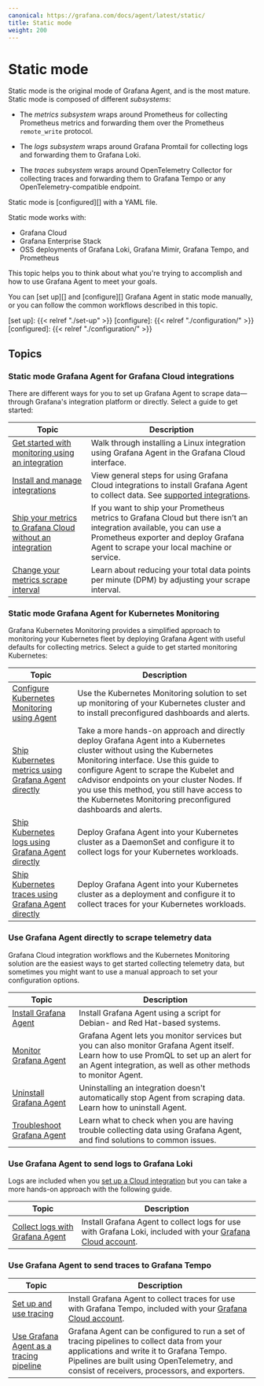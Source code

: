 ```yaml
---
canonical: https://grafana.com/docs/agent/latest/static/
title: Static mode
weight: 200
---
```


# Static mode

Static mode is the original mode of Grafana Agent, and is the most mature.
Static mode is composed of different _subsystems_:

* The _metrics subsystem_ wraps around Prometheus for collecting Prometheus
  metrics and forwarding them over the Prometheus `remote_write` protocol.

* The _logs subsystem_ wraps around Grafana Promtail for collecting logs and
  forwarding them to Grafana Loki.

* The _traces subsystem_ wraps around OpenTelemetry Collector for collecting
  traces and forwarding them to Grafana Tempo or any OpenTelemetry-compatible
  endpoint.

Static mode is [configured][] with a YAML file.

Static mode works with:

- Grafana Cloud
- Grafana Enterprise Stack
- OSS deployments of Grafana Loki, Grafana Mimir, Grafana Tempo, and Prometheus

This topic helps you to think about what you're trying to accomplish and how to
use Grafana Agent to meet your goals.

You can [set up][] and [configure][] Grafana Agent in static mode manually, or
you can follow the common workflows described in this topic.

[set up]: {{< relref "./set-up" >}}
[configure]: {{< relref "./configuration/" >}}
[configured]: {{< relref "./configuration/" >}}

## Topics

### Static mode Grafana Agent for Grafana Cloud integrations

There are different ways for you to set up Grafana Agent to scrape
data&mdash;through Grafana's integration platform or directly. Select a guide
to get started:

| Topic | Description |
|---|---|
| [Get started with monitoring using an integration](/docs/grafana-cloud/data-configuration/get-started-integration/) | Walk through installing a Linux integration using Grafana Agent in the Grafana Cloud interface. |
| [Install and manage integrations](/docs/grafana-cloud/data-configuration/integrations/install-and-manage-integrations/)  | View general steps for using Grafana Cloud integrations to install Grafana Agent to collect data. See [supported integrations](/docs/grafana-cloud/data-configuration/integrations/integration-reference/).
| [Ship your metrics to Grafana Cloud without an integration](/docs/grafana-cloud/data-configuration/metrics/agent-config-exporter/) | If you want to ship your Prometheus metrics to Grafana Cloud but there isn’t an integration available, you can use a Prometheus exporter and deploy Grafana Agent to scrape your local machine or service. |
| [Change your metrics scrape interval](/docs/grafana-cloud/billing-and-usage/control-prometheus-metrics-usage/changing-scrape-interval/) | Learn about reducing your total data points per minute (DPM) by adjusting your scrape interval. |

### Static mode Grafana Agent for Kubernetes Monitoring

Grafana Kubernetes Monitoring provides a simplified approach to monitoring your Kubernetes fleet by deploying Grafana Agent with useful defaults for collecting metrics. Select a guide to get started monitoring Kubernetes:

| Topic | Description |
|---|---|
| [Configure Kubernetes Monitoring using Agent](/docs/grafana-cloud/kubernetes-monitoring/configuration/config-k8s-agent-guide/) | Use the Kubernetes Monitoring solution to set up monitoring of your Kubernetes cluster and to install preconfigured dashboards and alerts. |
| [Ship Kubernetes metrics using Grafana Agent directly](/docs/grafana-cloud/kubernetes-monitoring/other-methods/k8s-agent-metrics/) |  Take a more hands-on approach and directly deploy Grafana Agent into a Kubernetes cluster without using the Kubernetes Monitoring interface. Use this guide to configure Agent to scrape the Kubelet and cAdvisor endpoints on your cluster Nodes. If you use this method, you still have access to the Kubernetes Monitoring preconfigured dashboards and alerts. |
| [Ship Kubernetes logs using Grafana Agent directly](/docs/grafana-cloud/kubernetes-monitoring/other-methods/k8s-agent-logs/) | Deploy Grafana Agent into your Kubernetes cluster as a DaemonSet and configure it to collect logs for your Kubernetes workloads.  |
| [Ship Kubernetes traces using Grafana Agent directly](/docs/grafana-cloud/kubernetes-monitoring/other-methods/k8s-agent-traces/) | Deploy Grafana Agent into your Kubernetes cluster as a deployment and configure it to collect traces for your Kubernetes workloads.  |

### Use Grafana Agent directly to scrape telemetry data

Grafana Cloud integration workflows and the Kubernetes Monitoring solution are the easiest ways to get started collecting telemetry data, but sometimes you might want to use a manual approach to set your configuration options.

| Topic | Description |
|---|---|
| [Install Grafana Agent](/docs/grafana-cloud/data-configuration/agent/install_agent/) | Install Grafana Agent using a script for Debian- and Red Hat-based systems. |
| [Monitor Grafana Agent](/docs/grafana-cloud/data-configuration/agent/agent_monitoring/) |  Grafana Agent lets you monitor services but you can also monitor Grafana Agent itself. Learn how to use PromQL to set up an alert for an Agent integration, as well as other methods to monitor Agent. |
| [Uninstall Grafana Agent](/docs/grafana-cloud/data-configuration/agent/install_agent/#uninstall-grafana-agent) | Uninstalling an integration doesn't automatically stop Agent from scraping data. Learn how to uninstall Agent. |
| [Troubleshoot Grafana Agent](/docs/grafana-cloud/data-configuration/agent/troubleshooting/) | Learn what to check when you are having trouble collecting data using Grafana Agent, and find solutions to common issues.  |

### Use Grafana Agent to send logs to Grafana Loki

Logs are included when you [set up a Cloud integration](/docs/grafana-cloud/data-configuration/integrations/install-and-manage-integrations) but you can take a more hands-on approach with the following guide.

| Topic | Description |
|---|---|
| [Collect logs with Grafana Agent](/docs/grafana-cloud/data-configuration/logs/collect-logs-with-agent/) |  Install Grafana Agent to collect logs for use with Grafana Loki, included with your [Grafana Cloud account](/docs/grafana-cloud/account-management/cloud-portal/). |

### Use Grafana Agent to send traces to Grafana Tempo

| Topic | Description |
|---|---|
| [Set up and use tracing](/docs/grafana-cloud/data-configuration/traces/set-up-and-use-tempo/) |  Install Grafana Agent to collect traces for use with Grafana Tempo, included with your [Grafana Cloud account](/docs/grafana-cloud/account-management/cloud-portal/). |
| [Use Grafana Agent as a tracing pipeline](/docs/tempo/latest/grafana-agent/) | Grafana Agent can be configured to run a set of tracing pipelines to collect data from your applications and write it to Grafana Tempo. Pipelines are built using OpenTelemetry, and consist of receivers, processors, and exporters. |
